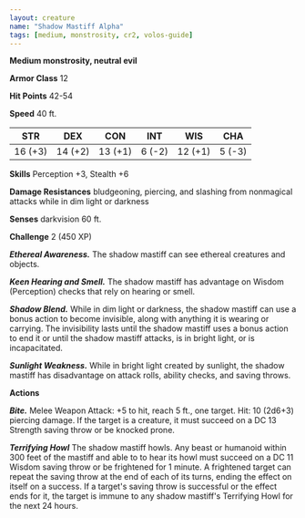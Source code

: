 ```yaml
---
layout: creature
name: "Shadow Mastiff Alpha"
tags: [medium, monstrosity, cr2, volos-guide]
---
```


**Medium monstrosity, neutral evil**

**Armor Class** 12

**Hit Points** 42-54

**Speed** 40 ft.

|   STR   |   DEX   |   CON   |   INT   |   WIS   |   CHA   |
|:-----:|:-----:|:-----:|:-----:|:-----:|:-----:|
| 16 (+3) | 14 (+2) | 13 (+1) | 6 (-2) | 12 (+1) | 5 (-3) |

**Skills** Perception +3, Stealth +6

**Damage Resistances** bludgeoning, piercing, and slashing from nonmagical attacks while in dim light or darkness

**Senses** darkvision 60 ft.

**Challenge** 2 (450 XP)

***Ethereal Awareness.*** The shadow mastiff can see ethereal creatures and objects.

***Keen Hearing and Smell.*** The shadow mastiff has advantage on Wisdom (Perception) checks that rely on hearing or smell.

***Shadow Blend.*** While in dim light or darkness, the shadow mastiff can use a bonus action to become invisible, along with anything it is wearing or carrying. The invisibility lasts until the shadow mastiff uses a bonus action to end it or until the shadow mastiff attacks, is in bright light, or is incapacitated.

***Sunlight Weakness.*** While in bright light created by sunlight, the shadow mastiff has disadvantage on attack rolls, ability checks, and saving throws.

**Actions**

***Bite.*** Melee Weapon Attack: +5 to hit, reach 5 ft., one target. Hit: 10 (2d6+3) piercing damage. If the target is a creature, it must succeed on a DC 13 Strength saving throw or be knocked prone.

***Terrifying Howl*** The shadow mastiff howls. Any beast or humanoid within 300 feet of the mastiff and able to to hear its howl must succeed on a DC 11 Wisdom saving throw or be frightened for 1 minute. A frightened target can repeat the saving throw at the end of each of its turns, ending the effect on itself on a success. If a target's saving throw is successful or the effect ends for it, the target is immune to any shadow mastiff's Terrifying Howl for the next 24 hours.